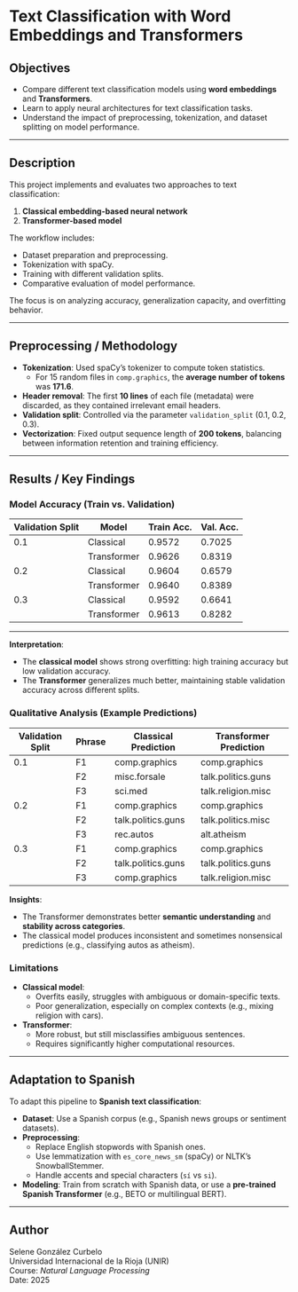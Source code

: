 # Text Classification with Word Embeddings and Transformers

## Objectives
- Compare different text classification models using **word embeddings** and **Transformers**.  
- Learn to apply neural architectures for text classification tasks.  
- Understand the impact of preprocessing, tokenization, and dataset splitting on model performance.  

---

## Description
This project implements and evaluates two approaches to text classification:  
1. **Classical embedding-based neural network**  
2. **Transformer-based model**  

The workflow includes:  
- Dataset preparation and preprocessing.  
- Tokenization with spaCy.  
- Training with different validation splits.  
- Comparative evaluation of model performance.  

The focus is on analyzing accuracy, generalization capacity, and overfitting behavior.  

---

## Preprocessing / Methodology
- **Tokenization**: Used spaCy’s tokenizer to compute token statistics.  
  - For 15 random files in `comp.graphics`, the **average number of tokens** was **171.6**.  
- **Header removal**: The first **10 lines** of each file (metadata) were discarded, as they contained irrelevant email headers.  
- **Validation split**: Controlled via the parameter `validation_split` (0.1, 0.2, 0.3).  
- **Vectorization**: Fixed output sequence length of **200 tokens**, balancing between information retention and training efficiency.  

---

## Results / Key Findings
### Model Accuracy (Train vs. Validation)
| Validation Split | Model       | Train Acc. | Val. Acc. |
|------------------|-------------|------------|-----------|
| 0.1              | Classical   | 0.9572     | 0.7025    |
|                  | Transformer | 0.9626     | 0.8319    |
| 0.2              | Classical   | 0.9604     | 0.6579    |
|                  | Transformer | 0.9640     | 0.8389    |
| 0.3              | Classical   | 0.9592     | 0.6641    |
|                  | Transformer | 0.9613     | 0.8282    |

---

**Interpretation**:  
- The **classical model** shows strong overfitting: high training accuracy but low validation accuracy.  
- The **Transformer** generalizes much better, maintaining stable validation accuracy across different splits.  

### Qualitative Analysis (Example Predictions)
| Validation Split | Phrase | Classical Prediction | Transformer Prediction |
|------------------|--------|----------------------|-------------------------|
| 0.1              | F1     | comp.graphics        | comp.graphics           |
|                  | F2     | misc.forsale         | talk.politics.guns      |
|                  | F3     | sci.med              | talk.religion.misc      |
| 0.2              | F1     | comp.graphics        | comp.graphics           |
|                  | F2     | talk.politics.guns   | talk.politics.misc      |
|                  | F3     | rec.autos            | alt.atheism             |
| 0.3              | F1     | comp.graphics        | comp.graphics           |
|                  | F2     | talk.politics.guns   | talk.politics.guns      |
|                  | F3     | comp.graphics        | talk.religion.misc      |

**Insights**:  
- The Transformer demonstrates better **semantic understanding** and **stability across categories**.  
- The classical model produces inconsistent and sometimes nonsensical predictions (e.g., classifying autos as atheism).  

### Limitations
- **Classical model**:  
  - Overfits easily, struggles with ambiguous or domain-specific texts.  
  - Poor generalization, especially on complex contexts (e.g., mixing religion with cars).  
- **Transformer**:  
  - More robust, but still misclassifies ambiguous sentences.  
  - Requires significantly higher computational resources.  

---

## Adaptation to Spanish
To adapt this pipeline to **Spanish text classification**:  
- **Dataset**: Use a Spanish corpus (e.g., Spanish news groups or sentiment datasets).  
- **Preprocessing**:  
  - Replace English stopwords with Spanish ones.  
  - Use lemmatization with `es_core_news_sm` (spaCy) or NLTK’s SnowballStemmer.  
  - Handle accents and special characters (`sí` vs `si`).  
- **Modeling**: Train from scratch with Spanish data, or use a **pre-trained Spanish Transformer** (e.g., BETO or multilingual BERT).

---

## Author
Selene González Curbelo  
Universidad Internacional de la Rioja (UNIR)  
Course: *Natural Language Processing*  
Date: 2025